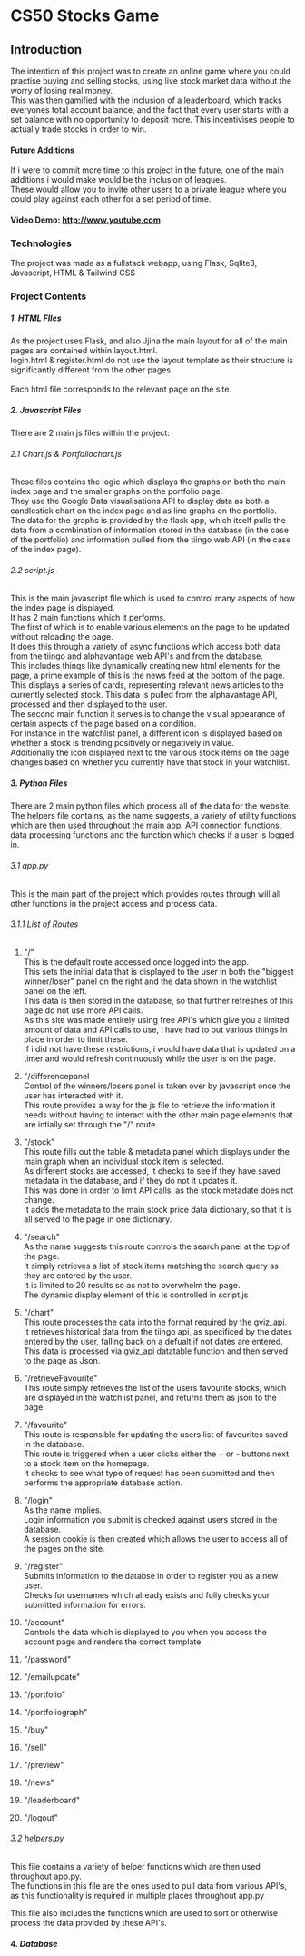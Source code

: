 # CS50 Stocks Game
## Introduction
The intention of this project was to create an online game where you could practise buying and selling stocks, using live stock market data without the worry of losing real money.  
This was then gamified with the inclusion of a leaderboard, which tracks everyones total account balance, and the fact that every user starts with a set balance with no opportunity to deposit more.
This incentivises people to actually trade stocks in order to win. 

#### Future Additions
If i were to commit more time to this project in the future, one of the main additions i would make would be the inclusion of leagues.  
These would allow you to invite other users to a private league where you could play against each other for a set period of time.

#### Video Demo: <http://www.youtube.com>
### Technologies
The project was made as a fullstack webapp, using Flask, Sqlite3, Javascript, HTML & Tailwind CSS
### Project Contents
##### 1. HTML FIles  
As the project uses Flask, and also Jjina the main layout for all of the main pages are contained within layout.html.  
login.html & register.html do not use the layout template as their structure is significantly different from the other pages.  
</br>
Each html file corresponds to the relevant page on the site.

##### 2. Javascript Files
There are 2 main js files within the project:

###### 2.1 Chart.js & Portfoliochart.js
These files contains the logic which displays the graphs on both the main index page and the smaller graphs on the portfolio page.  
They use the Google Data visualisations API to display data as both a candlestick chart on the index page and as line graphs on the portfolio.  
The data for the graphs is provided by the flask app, which itself pulls the data from a combination of information stored in the database (in the case of the portfolio) and information pulled from the tiingo web API (in the case of the index page).

###### 2.2 script.js
This is the main javascript file which is used to control many aspects of how the index page is displayed.  
It has 2 main functions which it performs.  
The first of which is to enable various elements on the page to be updated without reloading the page.  
It does this through a variety of async functions which access both data from the tiingo and alphavantage web API's and from the database.  
This includes things like dynamically creating new html elements for the page, a prime example of this is the news feed at the bottom of the page. This displays a series of cards, representing relevant news articles to the currently selected stock. 
This data is pulled from the alphavantage API, processed and then displayed to the user.  
The second main function it serves is to change the visual appearance of certain aspects of the page based on a condition.  
For instance in the watchlist panel, a different icon is displayed based on whether a stock is trending positively or negatively in value.  
Additionally the icon displayed next to the various stock items on the page changes based on whether you currently have that stock in your watchlist.

##### 3. Python Files
There are 2 main python files which process all of the data for the website.  
The helpers file contains, as the name suggests, a variety of utility functions which are then used throughout the main app. API connection functions, data processing functions and the function which checks if a user is logged in.

###### 3.1 app.py
This is the main part of the project which provides routes through will all other functions in the project access and process data.  

###### 3.1.1 List of Routes
1. "/"  
This is the default route accessed once logged into the app.  
This sets the initial data that is displayed to the user in both the "biggest winner/loser" panel on the right and the data shown in the watchlist panel on the left.  
This data is then stored in the database, so that further refreshes of this page do not use more API calls.  
As this site was made entirely using free API's which give you a limited amount of data and API calls to use, i have had to put various things in place in order to limit these.  
If i did not have these restrictions, i would have data that is updated on a timer and would refresh continuously while the user is on the page.<br>

2. "/differencepanel  
    Control of the winners/losers panel is taken over by javascript once the user has interacted with it.  
    This route provides a way for the js file to retrieve the information it needs without having to interact with the other main page elements that are intially set through the "/" route. 

3. "/stock"  
    This route fills out the table & metadata panel which displays under the main graph when an individual stock item is selected.  
    As different stocks are accessed, it checks to see if they have saved metadata in the database, and if they do not it updates it.  
    This was done in order to limit API calls, as the stock metadate does not change.  
    It adds the metadata to the main stock price data dictionary, so that it is all served to the page in one dictionary.

4. "/search"  
    As the name suggests this route controls the search panel at the top of the page.  
    It simply retrieves a list of stock items matching the search query as they are entered by the user.  
    It is limited to 20 results so as not to overwhelm the page.  
    The dynamic display element of this is controlled in script.js

5. "/chart"  
    This route processes the data into the format required by the gviz_api.  
    It retrieves historical data from the tiingo api, as specificed by the dates entered by the user, falling back on a defualt if not dates are entered.  
    This data is processed via gviz_api datatable function and then served to the page as Json.

6. "/retrieveFavourite"  
    This route simply retrieves the list of the users favourite stocks, which are displayed in the watchlist panel, and returns them as json to the page.  

7. "/favourite"  
    This route is responsible for updating the users list of favourites saved in the database.  
    This route is triggered when a user clicks either the + or - buttons next to a stock item on the homepage.  
    It checks to see what type of request has been submitted and then performs the appropriate database action.

8. "/login"  
    As the name implies.  
    Login information you submit is checked against users stored in the database.  
    A session cookie is then created which allows the user to access all of the pages on the site.
    
9. "/register"  
    Submits information to the databse in order to register you as a new user.  
    Checks for usernames which already exists and fully checks your submitted information for errors.

10. "/account"  
    Controls the data which is displayed to you when you access the account page and renders the correct template

11. "/password"
12. "/emailupdate"
13. "/portfolio"
14. "/portfoliograph"
15. "/buy"
16. "/sell"
17. "/preview"
18. "/news"
19. "/leaderboard"
20. "/logout"



###### 3.2 helpers.py
This file contains a variety of helper functions which are then used throughout app.py.  
The functions in this file are the ones used to pull data from various API's, as this functionality is required in multiple places throughout app.py

This file also includes the functions which are used to sort or otherwise process the data provided by these API's.
##### 4. Database
